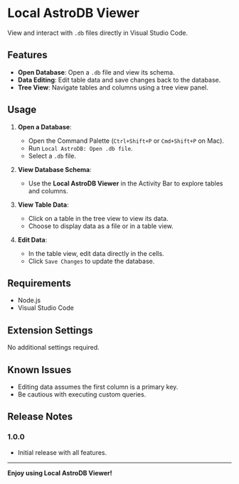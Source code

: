 # Local AstroDB Viewer

View and interact with `.db` files directly in Visual Studio Code.

## Features

- **Open Database**: Open a `.db` file and view its schema.
- **Data Editing**: Edit table data and save changes back to the database.
- **Tree View**: Navigate tables and columns using a tree view panel.

## Usage

1. **Open a Database**:
   - Open the Command Palette (`Ctrl+Shift+P` or `Cmd+Shift+P` on Mac).
   - Run `Local AstroDB: Open .db file`.
   - Select a `.db` file.

2. **View Database Schema**:
   - Use the **Local AstroDB Viewer** in the Activity Bar to explore tables and columns.

3. **View Table Data**:
   - Click on a table in the tree view to view its data.
   - Choose to display data as a file or in a table view.

4. **Edit Data**:
   - In the table view, edit data directly in the cells.
   - Click `Save Changes` to update the database.


## Requirements

- Node.js
- Visual Studio Code

## Extension Settings

No additional settings required.

## Known Issues

- Editing data assumes the first column is a primary key.
- Be cautious with executing custom queries.

## Release Notes

### 1.0.0

- Initial release with all features.

---

**Enjoy using Local AstroDB Viewer!**
